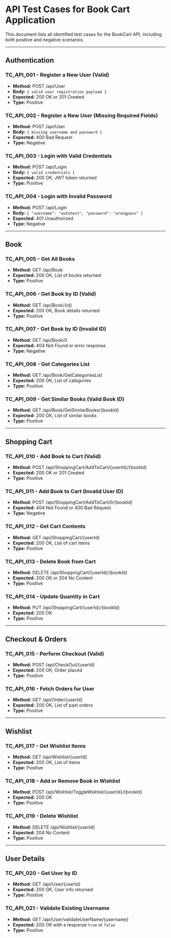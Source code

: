
# API Test Cases for Book Cart Application

This document lists all identified test cases for the BookCart API, including both positive and negative scenarios.

---

## Authentication

### TC_API_001 - Register a New User (Valid)
- **Method:** POST /api/User
- **Body:** `{ valid user registration payload }`
- **Expected:** 200 OK or 201 Created
- **Type:** Positive

### TC_API_002 - Register a New User (Missing Required Fields)
- **Method:** POST /api/User
- **Body:** `{ missing username and password }`
- **Expected:** 400 Bad Request
- **Type:** Negative

### TC_API_003 - Login with Valid Credentials
- **Method:** POST /api/Login
- **Body:** `{ valid credentials }`
- **Expected:** 200 OK, JWT token returned
- **Type:** Positive

### TC_API_004 - Login with Invalid Password
- **Method:** POST /api/Login
- **Body:** `{ "username": "autotest", "password": "wrongpass" }`
- **Expected:** 401 Unauthorized
- **Type:** Negative

---

## Book

### TC_API_005 - Get All Books
- **Method:** GET /api/Book
- **Expected:** 200 OK, List of books returned
- **Type:** Positive

### TC_API_006 - Get Book by ID (Valid)
- **Method:** GET /api/Book/{id}
- **Expected:** 200 OK, Book details returned
- **Type:** Positive

### TC_API_007 - Get Book by ID (Invalid ID)
- **Method:** GET /api/Book/0
- **Expected:** 404 Not Found or error response
- **Type:** Negative

### TC_API_008 - Get Categories List
- **Method:** GET /api/Book/GetCategoriesList
- **Expected:** 200 OK, List of categories
- **Type:** Positive

### TC_API_009 - Get Similar Books (Valid Book ID)
- **Method:** GET /api/Book/GetSimilarBooks/{bookId}
- **Expected:** 200 OK, List of similar books
- **Type:** Positive

---

## Shopping Cart

### TC_API_010 - Add Book to Cart (Valid)
- **Method:** POST /api/ShoppingCart/AddToCart/{userId}/{bookId}
- **Expected:** 200 OK or 201 Created
- **Type:** Positive

### TC_API_011 - Add Book to Cart (Invalid User ID)
- **Method:** POST /api/ShoppingCart/AddToCart/0/{bookId}
- **Expected:** 404 Not Found or 400 Bad Request
- **Type:** Negative

### TC_API_012 - Get Cart Contents
- **Method:** GET /api/ShoppingCart/{userId}
- **Expected:** 200 OK, List of cart items
- **Type:** Positive

### TC_API_013 - Delete Book from Cart
- **Method:** DELETE /api/ShoppingCart/{userId}/{bookId}
- **Expected:** 200 OK or 204 No Content
- **Type:** Positive

### TC_API_014 - Update Quantity in Cart
- **Method:** PUT /api/ShoppingCart/{userId}/{bookId}
- **Expected:** 200 OK
- **Type:** Positive

---

## Checkout & Orders

### TC_API_015 - Perform Checkout (Valid)
- **Method:** POST /api/CheckOut/{userId}
- **Expected:** 200 OK, Order placed
- **Type:** Positive

### TC_API_016 - Fetch Orders for User
- **Method:** GET /api/Order/{userId}
- **Expected:** 200 OK, List of past orders
- **Type:** Positive

---

## Wishlist

### TC_API_017 - Get Wishlist Items
- **Method:** GET /api/Wishlist/{userId}
- **Expected:** 200 OK, List of items
- **Type:** Positive

### TC_API_018 - Add or Remove Book in Wishlist
- **Method:** POST /api/Wishlist/ToggleWishlist/{userId}/{bookId}
- **Expected:** 200 OK
- **Type:** Positive

### TC_API_019 - Delete Wishlist
- **Method:** DELETE /api/Wishlist/{userId}
- **Expected:** 204 No Content
- **Type:** Positive

---

## User Details

### TC_API_020 - Get User by ID
- **Method:** GET /api/User/{userId}
- **Expected:** 200 OK, User info returned
- **Type:** Positive

### TC_API_021 - Validate Existing Username
- **Method:** GET /api/User/validateUserName/{username}
- **Expected:** 200 OK with a response `true` or `false`
- **Type:** Positive